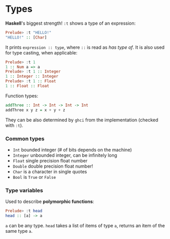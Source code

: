# Types

**Haskell**'s biggest strength! `:t` shows a type of an expression:

```Haskell
Prelude> :t "HELLO!"  
"HELLO!" :: [Char]
```

It prints `expression :: type`, where `::` is read as *has type of*. It is also used for type casting, when applicable:

```Haskell
Prelude> :t 1
1 :: Num a => a
Prelude> :t 1 :: Integer
1 :: Integer :: Integer
Prelude> :t 1 :: Float
1 :: Float :: Float
```

Function types:

```Haskell
addThree :: Int -> Int -> Int -> Int  
addThree x y z = x + y + z
```

They can be also determined by `ghci` from the implementation (checked with `:t`).

### Common types

* `Int` bounded integer (# of bits depends on the machine)
* `Integer` unbounded integer, can be infinitely long
* `Float` single precision float number
* `Double` double precision float number!
* `Char` is a character in single quotes
* `Bool` is `True` or `False`

### Type variables

Used to describe **polymorphic functions**:

```Haskell
Prelude> :t head
head :: [a] -> a
```

`a` can be any type. `head` takes a list of items of type `a`, returns an item of the same type `a`.
